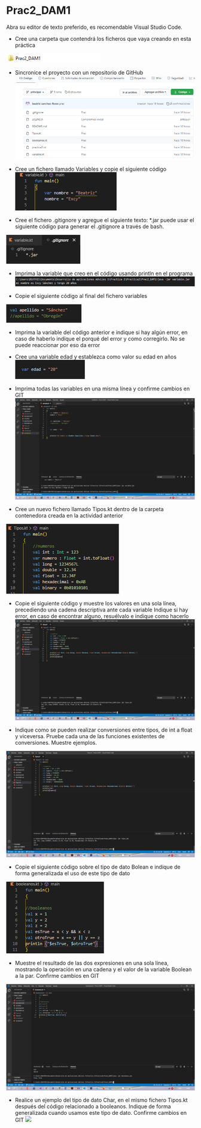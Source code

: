 # Prac2_DAM1
Abra su editor de texto preferido, es recomendable Visual Studio Code.
* Cree una carpeta que contendrá los ficheros que vaya creando en esta práctica

![](Medios\2.png)

* Sincronice el proyecto con un repositorio de GitHub
![](Medios\1.png)

* Cree un fichero llamado Variables y copie el siguiente código
![](Medios\3.png)

* Cree el fichero .gitignore y agregue el siguiente texto: *.jar puede usar el siguiente código para generar el .gitignore a través de bash.

![](Medios\4.png)

* Imprima la variable que creo en el código usando println en el programa
![](Medios\5.png)

* Copie el siguiente código al final del fichero variables

![](Medios\6.png)

* Imprima la variable del código anterior e indique si hay algún error, en caso de haberlo indique el porqué del error y como corregirlo.
No se puede reaccionar por eso da error 

* Cree una variable edad y establezca como valor su edad en años
![](Medios\7.png)


* Imprima todas las variables en una misma línea y confirme cambios en GIT
![](Medios\8.png)

* Cree un nuevo fichero llamado Tipos.kt dentro de la carpeta contenedora creada en la actividad anterior

![](Medios\9.png)

* Copie el siguiente código y muestre los valores en una sola línea, precediendo una cadena descriptiva ante cada variable
Indique si hay error, en caso de encontrar alguno, resuélvalo e indique como hacerlo
![](Medios\10.png)

* Indique como se pueden realizar conversiones entre tipos, de int a float y viceversa. Pruebe cada una de las funciones existentes de conversiones. Muestre ejemplos.

![](Medios\11.png)

* Copie el siguiente código sobre el tipo de dato Bolean e indique de forma generalizada el uso de este tipo de dato

![](Medios\12.png)

* Muestre el resultado de las dos expresiones en una sola línea, mostrando la operación en una cadena y el valor de la variable Boolean a la par. Confirme cambios en GIT
 
![](Medios\13.png)

* Realice un ejemplo del tipo de dato Char, en el mismo fichero Tipos.kt después del código relacionado a booleanos. Indique de forma generalizada cuando usamos este tipo de dato. Confirme cambios en GIT
![](Medios\14.png)
